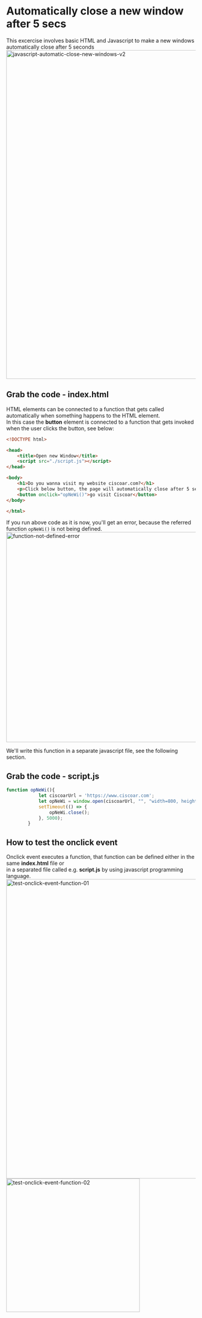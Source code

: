 # Automatically close a new window after 5 secs
This excercise involves basic HTML and Javascript to make a new windows automatically close after 5 seconds<br>
<img width="874" alt="javascript-automatic-close-new-windows-v2" src="https://github.com/danielurra/close-new-window-after-5-secs/assets/51704179/12f8e131-44cb-45e2-9cb5-252b0d5df59e"><br>

## Grab the code - index.html
HTML elements can be connected to a function that gets called automatically when something happens to the HTML element.<br>
In this case the **button** element is connected to a function that gets invoked when the user clicks the button, see below:<br>
```html
<!DOCTYPE html>

<head>
    <title>Open new Window</title>
    <script src="./script.js"></script>
</head>

<body>
    <h1>Do you wanna visit my website ciscoar.com?</h1>
    <p>Click below button, the page will automatically close after 5 seconds</p>
    <button onclick="opNeWi()">go visit Ciscoar</button>
</body>

</html>
```
If you run above code as it is now, you'll get an error, because the referred function `opNeWi()` is not being defined.<br>
<img width="559" alt="function-not-defined-error" src="https://github.com/danielurra/close-new-window-after-5-secs/assets/51704179/614f86d5-42dd-45d3-9aac-bbd85c0188f4"><br>

We'll write this function in a separate javascript file, see the following section.<br>
## Grab the code - script.js
```javascript
function opNeWi(){
            let ciscoarUrl = 'https://www.ciscoar.com';
            let opNeWi = window.open(ciscoarUrl, "", "width=800, height=400");
            setTimeout(() => {
                opNeWi.close();
            }, 5000);   
        }
```
## How to test the onclick event
Onclick event executes a function, that function can be defined either in the same **index.html** file or<br>
in a separated file called e.g. **script.js** by using javascript programming language.<br>
<img width="796" alt="test-onclick-event-function-01" src="https://github.com/danielurra/close-new-window-after-5-secs/assets/51704179/0e237632-e060-40ad-b6d4-e3b772fe0620"><br>
<img width="355" alt="test-onclick-event-function-02" src="https://github.com/danielurra/close-new-window-after-5-secs/assets/51704179/39031724-b314-4d13-8cc5-a8d3794f37ff"><br>


